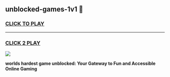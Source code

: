 
## unblocked-games-1v1 👋
<h3>
<a href="https://premium.freeplayer.one?title=unblocked-games-1v1&ref=14F">CLICK TO PLAY</a></h3>
<hr>

<h3>
<a href="https://premium.freeplayer.one?title=unblocked-games-1v1&ref=14F">CLICK 2 PLAY</a>
  
</h3>

<a href="https://premium.freeplayer.one?title=unblocked-games-1v1&ref=12F/"><img src="https://clearcache.store/games.png"></a>


**worlds hardest game unblocked: Your Gateway to Fun and Accessible Online Gaming**
